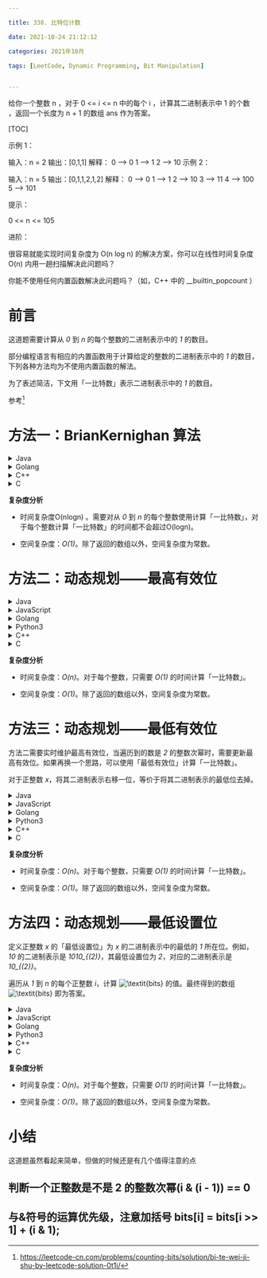 ```yaml
---

title: 338. 比特位计数

date: 2021-10-24 21:12:12

categories: 2021年10月

tags: [LeetCode, Dynamic Programming, Bit Manipulation]


---
```


给你一个整数 n ，对于 0 <= i <= n 中的每个 i ，计算其二进制表示中 1 的个数 ，返回一个长度为 n + 1 的数组 ans 作为答案。


<!-- more -->

[TOC]

示例 1：

输入：n = 2
输出：[0,1,1]
解释：
0 --> 0
1 --> 1
2 --> 10
示例 2：

输入：n = 5
输出：[0,1,1,2,1,2]
解释：
0 --> 0
1 --> 1
2 --> 10
3 --> 11
4 --> 100
5 --> 101
 

提示：

0 <= n <= 105
 

进阶：

很容易就能实现时间复杂度为 O(n log n) 的解决方案，你可以在线性时间复杂度 O(n) 内用一趟扫描解决此问题吗？

你能不使用任何内置函数解决此问题吗？（如，C++ 中的 __builtin_popcount ）

# 前言

这道题需要计算从 *0* 到 *n* 的每个整数的二进制表示中的 *1* 的数目。

部分编程语言有相应的内置函数用于计算给定的整数的二进制表示中的 *1* 的数目，下列各种方法均为不使用内置函数的解法。

为了表述简洁，下文用「一比特数」表示二进制表示中的 *1* 的数目。

参考[^1]

# 方法一：BrianKernighan  算法

<details>
    <summary>Java</summary>
```Java [sol1-Java]
class Solution {
    public int[] countBits(int n) {
        int[] bits = new int[n + 1];
        for (int i = 0; i <= n; i++) {
            bits[i] = countOnes(i);
        }
        return bits;
    }

    public int countOnes(int x) {
        int ones = 0;
        while (x > 0) {
            x &= (x - 1);
            ones++;
        }
        return ones;
    }
}
```
</details>
<details>
    <summary>JavaScript</summary>
```JavaScript [sol1-JavaScript]
var countBits = function(n) {
    const bits = new Array(n + 1).fill(0);
    for (let i = 0; i <= n; i++) {
        bits[i] = countOnes(i);
    }
    return bits
};

const countOnes = (x) => {
    let ones = 0;
    while (x > 0) {
        x &= (x - 1);
        ones++;
    }
    return ones;
}
```
</details>
<details>
    <summary>Golang</summary>
```go [sol1-Golang]
func onesCount(x int) (ones int) {
    for ; x > 0; x &= x - 1 {
        ones++
    }
    return
}

func countBits(n int) []int {
    bits := make([]int, n+1)
    for i := range bits {
        bits[i] = onesCount(i)
    }
    return bits
}
```
</details>
<details>
    <summary>Python3</summary>
```Python [sol1-Python3]
class Solution:
    def countBits(self, n: int) -> List[int]:
        def countOnes(x: int) -> int:
            ones = 0
            while x > 0:
                x &= (x - 1)
                ones += 1
            return ones
        
        bits = [countOnes(i) for i in range(n + 1)]
        return bits
```
</details>
<details>
    <summary>C++</summary>
    
```C++ [sol1-C++]
class Solution {
public:
    int countOnes(int x) {
        int ones = 0;
        while (x > 0) {
            x &= (x - 1);
            ones++;
        }
        return ones;
    }

    vector<int> countBits(int n) {
        vector<int> bits(n + 1);
        for (int i = 0; i <= n; i++) {
            bits[i] = countOnes(i);
        }
        return bits;
    }
};
```
</details>
<details>
    <summary>C</summary>
    
```C [sol1-C]
int countOnes(int x) {
    int ones = 0;
    while (x > 0) {
        x &= (x - 1);
        ones++;
    }
    return ones;
}

int* countBits(int n, int* returnSize) {
    int* bits = malloc(sizeof(int) * (n + 1));
    *returnSize = n + 1;
    for (int i = 0; i <= n; i++) {
        bits[i] = countOnes(i);
    }
    return bits;
}
```
</details>

**复杂度分析**

- 时间复杂度O(nlogn) 。需要对从 *0* 到 *n* 的每个整数使用计算「一比特数」，对于每个整数计算「一比特数」的时间都不会超过O(logn)。

- 空间复杂度：*O(1)*。除了返回的数组以外，空间复杂度为常数。

# 方法二：动态规划——最高有效位

<details>
    <summary>Java</summary>
    
```Java [sol2-Java]
class Solution {
    public int[] countBits(int n) {
        int[] bits = new int[n + 1];
        int highBit = 0;
        for (int i = 1; i <= n; i++) {
            if ((i & (i - 1)) == 0) {
                highBit = i;
            }
            bits[i] = bits[i - highBit] + 1;
        }
        return bits;
    }
}
```
</details>
<details>
    <summary>JavaScript</summary>
 
```JavaScript [sol2-JavaScript]
var countBits = function(n) {
    const bits = new Array(n + 1).fill(0);
    let highBit = 0;
    for (let i = 1; i <= n; i++) {
        if ((i & (i - 1)) == 0) {
            highBit = i;
        }
        bits[i] = bits[i - highBit] + 1;
    }
    return bits;
};
```
</details>
<details>
    <summary>Golang</summary>
 
```go [sol2-Golang]
func countBits(n int) []int {
    bits := make([]int, n+1)
    highBit := 0
    for i := 1; i <= n; i++ {
        if i&(i-1) == 0 {
            highBit = i
        }
        bits[i] = bits[i-highBit] + 1
    }
    return bits
}
```
</details>
<details>
    <summary>Python3</summary>
 
```Python [sol2-Python3]
class Solution:
    def countBits(self, n: int) -> List[int]:
        bits = [0]
        highBit = 0
        for i in range(1, n + 1):
            if i & (i - 1) == 0:
                highBit = i
            bits.append(bits[i - highBit] + 1)
        return bits
```
</details>
<details>
    <summary>C++</summary>
 
```C++ [sol2-C++]
class Solution {
public:
    vector<int> countBits(int n) {
        vector<int> bits(n + 1);
        int highBit = 0;
        for (int i = 1; i <= n; i++) {
            if ((i & (i - 1)) == 0) {
                highBit = i;
            }
            bits[i] = bits[i - highBit] + 1;
        }
        return bits;
    }
};
```
</details>
<details>
    <summary>C</summary>
 
```C [sol2-C]
int* countBits(int n, int* returnSize) {
    int* bits = malloc(sizeof(int) * (n + 1));
    *returnSize = n + 1;
    bits[0] = 0;
    int highBit = 0;
    for (int i = 1; i <= n; i++) {
        if ((i & (i - 1)) == 0) {
            highBit = i;
        }
        bits[i] = bits[i - highBit] + 1;
    }
    return bits;
}
```
</details>

**复杂度分析**

- 时间复杂度：*O(n)*。对于每个整数，只需要 *O(1)* 的时间计算「一比特数」。

- 空间复杂度：*O(1)*。除了返回的数组以外，空间复杂度为常数。

# 方法三：动态规划——最低有效位

方法二需要实时维护最高有效位，当遍历到的数是 *2* 的整数次幂时，需要更新最高有效位。如果再换一个思路，可以使用「最低有效位」计算「一比特数」。

对于正整数 *x*，将其二进制表示右移一位，等价于将其二进制表示的最低位去掉。

<details>
    <summary>Java</summary>
 
```Java [sol3-Java]
class Solution {
    public int[] countBits(int n) {
        int[] bits = new int[n + 1];
        for (int i = 1; i <= n; i++) {
            bits[i] = bits[i >> 1] + (i & 1);
        }
        return bits;
    }
}
```
</details>
<details>
    <summary>JavaScript</summary>
 
```JavaScript [sol3-JavaScript]
var countBits = function(n) {
    const bits = new Array(n + 1).fill(0);
    for (let i = 1; i <= n; i++) {
        bits[i] = bits[i >> 1] + (i & 1);
    }
    return bits;
};
```
</details>
<details>
    <summary>Golang</summary>
 
```go [sol3-Golang]
func countBits(n int) []int {
    bits := make([]int, n+1)
    for i := 1; i <= n; i++ {
        bits[i] = bits[i>>1] + i&1
    }
    return bits
}
```
</details>
<details>
    <summary>Python3</summary>
 
```Python [sol3-Python3]
class Solution:
    def countBits(self, n: int) -> List[int]:
        bits = [0]
        for i in range(1, n + 1):
            bits.append(bits[i >> 1] + (i & 1))
        return bits
```
</details>
<details>
    <summary>C++</summary>
 

```C++ [sol3-C++]
class Solution {
public:
    vector<int> countBits(int n) {
        vector<int> bits(n + 1);
        for (int i = 1; i <= n; i++) {
            bits[i] = bits[i >> 1] + (i & 1);
        }
        return bits;
    }
};
```
</details>
<details>
    <summary>C</summary>
 
```C [sol3-C]
int* countBits(int n, int* returnSize) {
    int* bits = malloc(sizeof(int) * (n + 1));
    *returnSize = n + 1;
    bits[0] = 0;
    for (int i = 1; i <= n; i++) {
        bits[i] = bits[i >> 1] + (i & 1);
    }
    return bits;
}
```
</details>

**复杂度分析**

- 时间复杂度：*O(n)*。对于每个整数，只需要 *O(1)* 的时间计算「一比特数」。

- 空间复杂度：*O(1)*。除了返回的数组以外，空间复杂度为常数。

# 方法四：动态规划——最低设置位

定义正整数 *x* 的「最低设置位」为 *x* 的二进制表示中的最低的 *1* 所在位。例如，*10* 的二进制表示是 *1010_{(2)}*，其最低设置位为 *2*，对应的二进制表示是 *10_{(2)}*。

遍历从 *1* 到 *n* 的每个正整数 *i*，计算 ![\textit{bits} ](./p__textit{bits}_.png)  的值。最终得到的数组 ![\textit{bits} ](./p__textit{bits}_.png)  即为答案。

<details>
    <summary>Java</summary>
 
```Java [sol4-Java]
class Solution {
    public int[] countBits(int n) {
        int[] bits = new int[n + 1];
        for (int i = 1; i <= n; i++) {
            bits[i] = bits[i & (i - 1)] + 1;
        }
        return bits;
    }
}
```
</details>
<details>
    <summary>JavaScript</summary>
 
```JavaScript [sol4-JavaScript]
var countBits = function(n) {
    const bits = new Array(n + 1).fill(0);
    for (let i = 1; i <= n; i++) {
        bits[i] = bits[i & (i - 1)] + 1;
    }
    return bits;
};
```
</details>
<details>
    <summary>Golang</summary>
 
```go [sol4-Golang]
func countBits(n int) []int {
    bits := make([]int, n+1)
    for i := 1; i <= n; i++ {
        bits[i] = bits[i&(i-1)] + 1
    }
    return bits
}
```
</details>
<details>
    <summary>Python3</summary>
 
```Python [sol4-Python3]
class Solution:
    def countBits(self, n: int) -> List[int]:
        bits = [0]
        for i in range(1, n + 1):
            bits.append(bits[i & (i - 1)] + 1)
        return bits
```
</details>
<details>
    <summary>C++</summary>
 
```C++ [sol4-C++]
class Solution {
public:
    vector<int> countBits(int n) {
        vector<int> bits(n + 1);
        for (int i = 1; i <= n; i++) {
            bits[i] = bits[i & (i - 1)] + 1;
        }
        return bits;
    }
};
```
</details>
<details>
    <summary>C</summary>
 
```C [sol4-C]
int* countBits(int n, int* returnSize) {
    int* bits = malloc(sizeof(int) * (n + 1));
    *returnSize = n + 1;
    bits[0] = 0;
    for (int i = 1; i <= n; i++) {
        bits[i] = bits[i & (i - 1)] + 1;
    }
    return bits;
}
```
</details>

**复杂度分析**

- 时间复杂度：*O(n)*。对于每个整数，只需要 *O(1)* 的时间计算「一比特数」。

- 空间复杂度：*O(1)*。除了返回的数组以外，空间复杂度为常数。

# 小结

这道题虽然看起来简单，但做的时候还是有几个值得注意的点

## 判断一个正整数是不是 2 的整数次幂(i & (i - 1)) == 0
## 与&符号的运算优先级，注意加括号 bits[i] = bits[i >> 1] + (i & 1);

[^1]:https://leetcode-cn.com/problems/counting-bits/solution/bi-te-wei-ji-shu-by-leetcode-solution-0t1i/